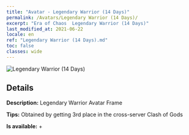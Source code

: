 ```yaml
---
title: "Avatar - Legendary Warrior (14 Days)"
permalink: /Avatars/Legendary Warrior (14 Days)/
excerpt: "Era of Chaos  Legendary Warrior (14 Days)"
last_modified_at: 2021-06-22
locale: en
ref: "Legendary Warrior (14 Days).md"
toc: false
classes: wide
---
```

 ![Legendary Warrior (14 Days)](/images/a/avatarFrame_61.png)

## Details

 **Description:** Legendary Warrior Avatar Frame 

 **Tips:** Obtained by getting 3rd place in the cross-server Clash of Gods 

 **Is available:**  + 


